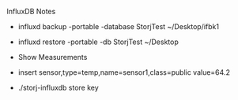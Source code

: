 InfluxDB Notes

* influxd backup -portable -database StorjTest ~/Desktop/ifbk1
* influxd restore -portable -db StorjTest ~/Desktop



* Show Measurements
* insert sensor,type=temp,name=sensor1,class=public value=64.2
* ./storj-influxdb store key

